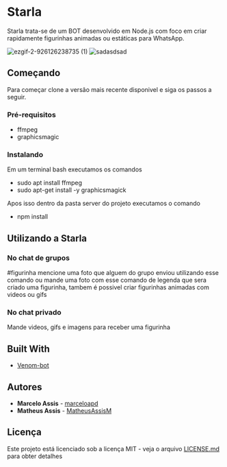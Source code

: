 # Starla

Starla trata-se de um BOT desenvolvido em Node.js com foco em criar rapidamente figurinhas animadas ou estáticas para WhatsApp.


![ezgif-2-926126238735 (1)](https://user-images.githubusercontent.com/71731452/111242959-f4ba0e00-85de-11eb-873b-32ca87556165.gif)   ![sadasdsad](https://user-images.githubusercontent.com/71731452/111244354-7d39ae00-85e1-11eb-9e44-b1116645414e.png) 

## Começando

Para começar clone a versão mais recente disponivel e siga os passos a seguir.

### Pré-requisitos

* ffmpeg 
* graphicsmagic

### Instalando

Em um terminal bash executamos os comandos

* sudo apt install ffmpeg
* sudo apt-get install -y graphicsmagick

Apos isso dentro da pasta server do projeto executamos o comando

* npm install

## Utilizando a Starla

### No chat de grupos

#figurinha mencione uma foto que alguem do grupo enviou utilizando esse comando ou mande uma foto com esse comando de legenda que sera criado uma figurinha, tambem é possivel criar figurinhas animadas com videos ou gifs

### No chat privado

Mande videos, gifs e imagens para receber uma figurinha

## Built With

* [Venom-bot](https://www.npmjs.com/package/venom-bot)

## Autores

* **Marcelo Assis** - [marceloapd](https://github.com/marceloapd)
* **Matheus Assis** - [MatheusAssisM](https://github.com/MatheusAssisM)

## Licença

Este projeto está licenciado sob a licença MIT - veja o arquivo [LICENSE.md](LICENSE.md) para obter detalhes
